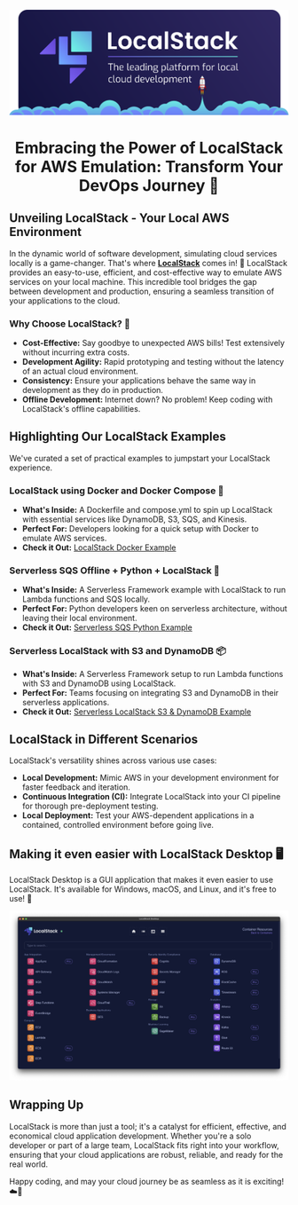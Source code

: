 <p align="center">
    <img src="./localstack-readme-banner.svg" alt="LocalStack Banner" />
</p>

<div align="center">

# Embracing the Power of LocalStack for AWS Emulation: Transform Your DevOps Journey 🚀

</div>

## Unveiling LocalStack - Your Local AWS Environment

In the dynamic world of software development, simulating cloud services locally is a game-changer. That's where [**LocalStack**](https://www.localstack.cloud/) comes in! 🌟 LocalStack provides an easy-to-use, efficient, and cost-effective way to emulate AWS services on your local machine. This incredible tool bridges the gap between development and production, ensuring a seamless transition of your applications to the cloud.

### Why Choose LocalStack? 🤔

- **Cost-Effective:** Say goodbye to unexpected AWS bills! Test extensively without incurring extra costs.
- **Development Agility:** Rapid prototyping and testing without the latency of an actual cloud environment.
- **Consistency:** Ensure your applications behave the same way in development as they do in production.
- **Offline Development:** Internet down? No problem! Keep coding with LocalStack's offline capabilities.

## Highlighting Our LocalStack Examples

We've curated a set of practical examples to jumpstart your LocalStack experience.

### LocalStack using Docker and Docker Compose 🐳

- **What's Inside:** A Dockerfile and compose.yml to spin up LocalStack with essential services like DynamoDB, S3, SQS, and Kinesis.
- **Perfect For:** Developers looking for a quick setup with Docker to emulate AWS services.
- **Check it Out:** [LocalStack Docker Example](https://github.com/nanlabs/devops-reference/tree/main/examples/compose-localstack/)

### Serverless SQS Offline + Python + LocalStack 🐍

- **What's Inside:** A Serverless Framework example with LocalStack to run Lambda functions and SQS locally.
- **Perfect For:** Python developers keen on serverless architecture, without leaving their local environment.
- **Check it Out:** [Serverless SQS Python Example](https://github.com/nanlabs/devops-reference/tree/main/examples/serverless-sqs-python/)

### Serverless LocalStack with S3 and DynamoDB 📦

- **What's Inside:** A Serverless Framework setup to run Lambda functions with S3 and DynamoDB using LocalStack.
- **Perfect For:** Teams focusing on integrating S3 and DynamoDB in their serverless applications.
- **Check it Out:** [Serverless LocalStack S3 & DynamoDB Example](https://github.com/nanlabs/devops-reference/tree/main/examples/serverless-localstack-with-s3-and-dynamodb/)

## LocalStack in Different Scenarios

LocalStack's versatility shines across various use cases:

- **Local Development:** Mimic AWS in your development environment for faster feedback and iteration.
- **Continuous Integration (CI):** Integrate LocalStack into your CI pipeline for thorough pre-deployment testing.
- **Local Deployment:** Test your AWS-dependent applications in a contained, controlled environment before going live.

## Making it even easier with LocalStack Desktop 🖥️

LocalStack Desktop is a GUI application that makes it even easier to use LocalStack. It's available for Windows, macOS, and Linux, and it's free to use! 🎉

![LocalStack Desktop](./localstack-desktop-resource-browser.png)

## Wrapping Up

LocalStack is more than just a tool; it's a catalyst for efficient, effective, and economical cloud application development. Whether you're a solo developer or part of a large team, LocalStack fits right into your workflow, ensuring that your cloud applications are robust, reliable, and ready for the real world.

Happy coding, and may your cloud journey be as seamless as it is exciting! ☁️🚀
